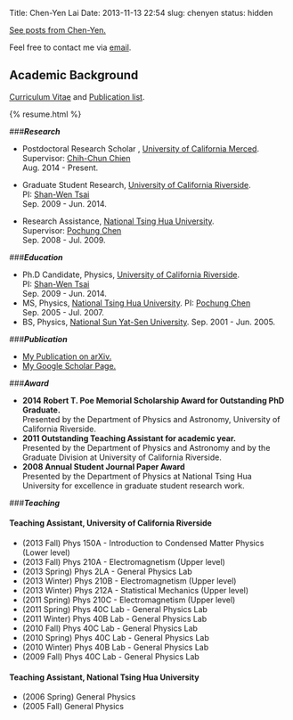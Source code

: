 Title: Chen-Yen Lai
Date: 2013-11-13 22:54
slug: chenyen
status: hidden

<script src="//about.me/embed/chenyenlai?apps=0"></script>

[See posts from Chen-Yen.](../author/chen-yen-sin-gan-lai.html)

Feel free to contact me via [email](mailto:chengyanlai@gmail.com).  

## Academic Background

[Curriculum Vitae](https://www.dropbox.com/s/iun9knqr0lth0nz/Curriculum_Vitae.pdf) and
[Publication list](https://www.dropbox.com/s/40q6ngx0bownbe1/Publication_List.pdf).

{% resume.html %} 

###***Research***

+ Postdoctoral Research Scholar , [University of California Merced](http://www.ucmerced.edu).  
    Supervisor: [Chih-Chun Chien](https://sites.google.com/site/chienchihchun/)  
    Aug. 2014 - Present.

+ Graduate Student Research, [University of California Riverside](http://www.ucr.edu).  
    PI: [Shan-Wen Tsai](http://www.physics.ucr.edu/people/faculty/tsai.html)  
    Sep. 2009 - Jun. 2014.

+ Research Assistance, [National Tsing Hua University](http://www.nthu.edu.tw).  
    Supervisor: [Pochung Chen](http://qubit.phys.nthu.edu.tw/~pcchen/wp/)  
    Sep. 2008 - Jul. 2009.

###***Education***

- Ph.D Candidate, Physics, [University of California Riverside](http://www.ucr.edu).  
    PI: [Shan-Wen Tsai](http://www.physics.ucr.edu/people/faculty/tsai.html)  
    Sep. 2009 - Jun. 2014.  
- MS, Physics, [National Tsing Hua University](http://www.nthu.edu.tw).
    PI: [Pochung Chen](http://qubit.phys.nthu.edu.tw/~pcchen/wp/)  
    Sep. 2005 - Jul. 2007.  
- BS, Physics, [National Sun Yat-Sen University](http://www.nsysu.edu.tw).
    Sep. 2001 - Jun. 2005.  

###***Publication***

+ [My Publication on arXiv.](http://arxiv.org/a/lai_c_1)
+ [My Google Scholar Page.](http://scholar.google.com/citations?hl=en&user=0WdC3WkAAAAJ)

###***Award***

+ **2014 Robert T. Poe Memorial Scholarship Award for Outstanding PhD Graduate.**  
    Presented by the Department of Physics and Astronomy, University of California Riverside.
+ **2011 Outstanding Teaching Assistant for academic year.**  
    Presented by the Department of Physics and Astronomy and by the Graduate Division at University of California Riverside.
+ **2008 Annual Student Journal Paper Award**  
    Presented by the Department of Physics at National Tsing Hua University for excellence in graduate student research work.

###***Teaching***

#### Teaching Assistant, University of California Riverside

* (2013 Fall) Phys 150A - Introduction to Condensed Matter Physics (Lower level)
* (2013 Fall) Phys 210A - Electromagnetism (Upper level)
* (2013 Spring) Phys 2LA - General Physics Lab
* (2013 Winter) Phys 210B - Electromagnetism (Upper level)
* (2013 Winter) Phys 212A - Statistical Mechanics (Upper level)
* (2011 Spring) Phys 210C - Electromagnetism (Upper level)
* (2011 Spring) Phys 40C Lab - General Physics Lab
* (2011 Winter) Phys 40B Lab - General Physics Lab
* (2010 Fall) Phys 40C Lab - General Physics Lab
* (2010 Spring) Phys 40C Lab - General Physics Lab
* (2010 Winter) Phys 40B Lab - General Physics Lab
* (2009 Fall) Phys 40C Lab - General Physics Lab  

#### Teaching Assistant, National Tsing Hua University

* (2006 Spring) General Physics
* (2005 Fall) General Physics
